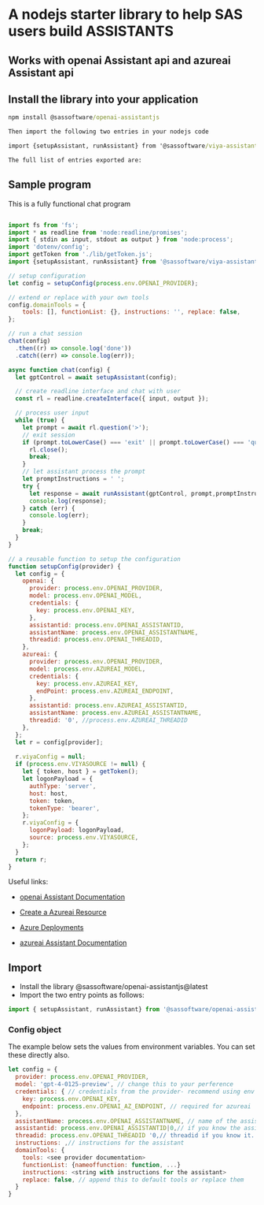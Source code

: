 # A nodejs starter library to help SAS users build ASSISTANTS

## Works with openai Assistant api and azureai Assistant api

## Install the library into your application

```cmd
npm install @sassoftware/openai-assistantjs

Then import the following two entries in your nodejs code

import {setupAssistant, runAssistant} from '@sassoftware/viya-assistantjs';

The full list of entries exported are:

```

## Sample program

This is a fully functional chat program

```javascript

import fs from 'fs';
import * as readline from 'node:readline/promises';
import { stdin as input, stdout as output } from 'node:process';
import 'dotenv/config';
import getToken from './lib/getToken.js';
import {setupAssistant, runAssistant} from '@sassoftware/viya-assistantjs';

// setup configuration
let config = setupConfig(process.env.OPENAI_PROVIDER);

// extend or replace with your own tools
config.domainTools = {
    tools: [], functionList: {}, instructions: '', replace: false,
};

// run a chat session
chat(config)
  .then((r) => console.log('done'))
  .catch((err) => console.log(err));

async function chat(config) {
  let gptControl = await setupAssistant(config);

  // create readline interface and chat with user
  const rl = readline.createInterface({ input, output });

  // process user input
  while (true) {
    let prompt = await rl.question('>');
    // exit session
    if (prompt.toLowerCase() === 'exit' || prompt.toLowerCase() === 'quit') {
      rl.close();
      break;
    }
    // let assistant process the prompt
    let promptInstructions = ' ';
    try {
      let response = await runAssistant(gptControl, prompt,promptInstructions);
      console.log(response);
    } catch (err) {
      console.log(err);
    }
    break;
  }
}

// a reusable function to setup the configuration
function setupConfig(provider) {
  let config = {
    openai: {
      provider: process.env.OPENAI_PROVIDER,
      model: process.env.OPENAI_MODEL,
      credentials: {
        key: process.env.OPENAI_KEY,
      },
      assistantid: process.env.OPENAI_ASSISTANTID,
      assistantName: process.env.OPENAI_ASSISTANTNAME,
      threadid: process.env.OPENAI_THREADID,
    },
    azureai: {
      provider: process.env.OPENAI_PROVIDER,
      model: process.env.AZUREAI_MODEL,
      credentials: {
        key: process.env.AZUREAI_KEY,
        endPoint: process.env.AZUREAI_ENDPOINT,
      },
      assistantid: process.env.AZUREAI_ASSISTANTID,
      assistantName: process.env.AZUREAI_ASSISTANTNAME,
      threadid: '0', //process.env.AZUREAI_THREADID
    },
  };
  let r = config[provider];
 
  r.viyaConfig = null;
  if (process.env.VIYASOURCE != null) {
    let { token, host } = getToken();
    let logonPayload = {
      authType: 'server',
      host: host,
      token: token,
      tokenType: 'bearer',
    };
    r.viyaConfig = {
      logonPayload: logonPayload,
      source: process.env.VIYASOURCE,
    };
  }
  return r;
}

```

Useful links:

- [openai Assistant Documentation](https://platform.openai.com/docs/assistants/overview)

- [Create a Azureai Resource](https://portal.azure.com/#view/Microsoft_Azure_ProjectOxford/CognitiveServicesHub/~/OpenAI)

- [Azure Deployments](https://oai.azure.com/portal/abcb00d2df8a4bbea3282cf3f41e2908/deployment?tenantid=b1c14d5c-3625-45b3-a430-9552373a0c2f)

- [azureai Assistant Documentation](https://learn.microsoft.com/en-us/javascript/api/overview/azure/openai-assistants-readme?view=azure-node-preview)

## Import

- Install the library @sassoftware/openai-assistantjs@latest
- Import the two entry points as follows:

```javascript
import { setupAssistant, runAssistant} from '@sassoftware/openai-assistantjs';
```

### Config object

The example below sets the values from environment variables.
You can set these directly also.

```javascript
let config = {
  provider: process.env.OPENAI_PROVIDER, 
  model: 'gpt-4-0125-preview', // change this to your perference
  credentials: { // credentials from the provider- recommend using env vaiables
    key: process.env.OPENAI_KEY,
    endpoint: process.env.OPENAI_AZ_ENDPOINT, // required for azureai
  },
  assistantName: process.env.OPENAI_ASSISTANTNAME, // name of the assistant
  assistantid: process.env.OPENAI_ASSISTANTID|0,// if you know the assistant id
  threadid: process.env.OPENAI_THREADID '0,// threadid if you know it. else a new one will be created
  instructions: ,// instructions for the assistant
  domainTools: {
    tools: <see provider documentation>
    functionList: {nameoffunction: function, ...}
    instructions: <string with instructions for the assistant>
    replace: false, // append this to default tools or replace them
  }
}
```
